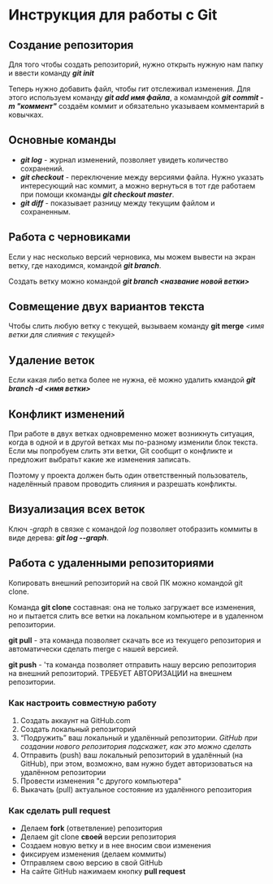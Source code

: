 # Инструкция для работы с Git

## Создание репозитория
Для того чтобы создать репозиторий, нужно открыть нужную нам папку и ввести команду ***git init***

Теперь нужно добавить файл, чтобы гит отслеживал изменения. Для этого используем команду ***git add  имя файла***, а комамндой ***git commit -m "коммент"*** создаём коммит и обязательно указываем комментарий в ковычках.

## Основные команды

* __*git log*__ - журнал изменений, позволяет увидеть количество сохранений.
* __*git checkout*__ - переключение между версиями файла. Нужно указать интересующий нас коммит, а можно вернуться в тот где работаем при помощи ккоманды __*git checkout master*__.
* __*git diff*__ - показывает разницу между текущим файлом и сохраненным.

## Работа с черновиками

Если у нас несколько версий черновика, мы можем вывести на экран ветку, где находимся, командой __*git branch*__.

Создать ветку можно командой __*git branch <название новой ветки>*__

## Совмещение двух вариантов текста

Чтобы слить любую ветку с текущей, вызываем команду **git merge** *<имя ветки для слияния с текущей>*

## Удаление веток
Если какая либо ветка более не нужна, её можно удалить кмандой __*git branch -d <имя ветки>*__

## Конфликт изменений
При работе в двух ветках одновременно может возникнуть ситуация, когда в одной и в другой ветках мы по-разному изменили блок текста. Если мы попробуем слить эти ветки, Git сообщит о конфликте и предложит выбратьт какие же изменения записать.

Поэтому у проекта должен быть один ответственный пользователь, наделённый правом проводить слияния и разрешать конфликты.

## Визуализация всех веток
Ключ *-graph* в связке с командой *log* позволяет отобразить коммиты в виде дерева: __*git log --graph*__.

## Работа с удаленными репозиториями
Копировать внешний репозиторий на свой ПК можно командой git clone.

Команда **git clone** составная: она не только загружает все изменения, но и пытается слить все ветки на локальном компьютере и в удаленном репозитории.

**git pull** - эта команда позволяет скачать все из текущего репозитория и автоматически сделать merge с нашей версией.

**git push** - 'та команда позволяет отправить нашу версию репозитория на внешний репозиторий. ТРЕБУЕТ АВТОРИЗАЦИИ на внешнем репозитории.

### Как настроить совместную работу
1. Создать аккаунт на GitHub.com
2. Создать локальный репозиторий
3. “Подружить” ваш локальный и удалённый репозитории. *GitHub при создании нового репозитория подскажет, как это можно сделать*
4. Отправить (push) ваш локальный репозиторий в удалённый (на GitHub), при этом, возможно, 
вам нужно будет авторизоваться на удалённом репозитории
5. Провести изменения "с другого компьютера"
6. Выкачать (pull) актуальное состояние из удалённого репозитория

### Как сделать pull request
* Делаем **fork** (ответвление) репозитория
* Делаем git clone **своей** версии репозитория
* Создаем новую ветку и в нее вносим свои изменения
* фиксируем изменения (делаем коммиты)
* Отправляем свою версию в свой GitHub
* На сайте GitHub нажимаем кнопку **pull request**